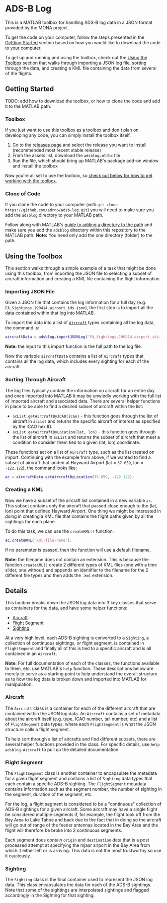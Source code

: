 # ADS-B Log #

This is a MATLAB toolbox for handling ADS-B log data in a JSON format provided by the MONA project.

To get the code on your computer, follow the steps presented in the [Gettting Started](#getting-started) section based on how you would like to download the code to your computer.

To get up and running and using the toolbox, check out the [Using the Toolbox](#using-the-toolbox) section that walks through importing a JSON log file, sorting through the data, and creating a KML file containing the data from several of the flights.


## Getting Started ##

TODO: add how to download the toolbox, or how to clone the code and add it to the MATLAB path.

### Toolbox ###

If you just want to use this toolbox as a toolbox and don't plan on developing any code, you can simply install the toolbox itself.

 1. Go to the [releases page](https://github.com/adrnp/adsb-log/releases) and select the release you want to install (recommended most recent stable release)
 2. From the assets list, download the `adsblog.mltbx` file
 3. Run the file, which should bring up MATLAB's package add-on window and install the toolbox

Now you're all set to use the toolbox, so [check out below for how to get working with the toolbox](#using-the-toolbox).

### Clone of Code ###

If you clone the code to your computer (with `git clone https://github.com/adrnp/adsb-log.git`) you will need to make sure you add the `adsblog` directory to your MATLAB path.

Follow along with MATLAB's [guide to adding a directory to the path](https://www.mathworks.com/help/matlab/matlab_env/add-remove-or-reorder-folders-on-the-search-path.html) and make sure you add the `adsblog` directory within this repository to the MATLAB path.  **Note:** You need only add the one directory (folder) to the path.


## Using the Toolbox ##

This section walks through a simple example of a task that might be done using this toolbox, from importing the JSON file to selecting a subset of aircraft information and creating a KML file containing the flight information.

### Importing JSON File ###

Given a JSON file that contains the log information for a full day (e.g. `FA_Sightings.190414.airport_ids.json`), the first step is to import all the data contained within that log into MATLAB.

To import the data into a list of [`Aircraft`](#aircraft) types containing all the log data, the command is:

```matlab
aircraftData = adsblog.importJSONLog('FA_Sightings.190414.airport_ids.json');
```

**Note:** the input to this import function is the full path to the log file.

Now the variable `aircraftData` contains a list of `Aircraft` types that contains all the log data, which includes every sighting for each of the aircraft.


### Sorting Through Aircraft ###

The log files typically contain the information on aircraft for an entire day and once imported into MATLAB it may be unwiedly working with the full list of imported aircraft and associated data.  There are several helper functions in place to be able to find a desired subset of aircraft within the list:

 - `acList.getAircraftByICAO(icao)` - this function goes through the list of aircraft in `acList` and returns the specific aircraft of interest as specified by the ICAO hex ID.
 - `acList.getAircraftByLocation(lat, lon)` - this function goes through the list of aircraft in `acList` and returns the subset of aircraft that meet a condition to consider them tied to a given (lat, lon) coordinate.

These functions act on a list of `Aircraft` type, such as the list created on import.  Continuing with the example from above, if we wanted to find a subset of aircraft that landed at Hayward Airport (lat = `37.659`, lon = `-122.122`), the command looks like:

```matlab
ac = aircraftData.getAircraftByLocation(37.659, -122.122);
```


### Creating a KML ###

Now we have a subset of the aircraft list contained in a new variable `ac`.  This subset contains only the aircraft that passed close enough to the (lat, lon) point that defined Hayward Airport.  One thing we might be interested in doing in creating a KML file that contains the flight paths given by all the sightings for each plane.

To do this task, we can use the `createKML()` function:

```matlab
ac.createKML('kml-file-name');
```

If no parameter is passed, then the function will use a default filename.

**Note:** the filename does not contain an extension.  This is because the function `createKML()` create 2 different types of KML files (one with a time slider, one without) and appends an identifier to the filename for the 2 different file types and then adds the `.kml` extension.

## Details ##

This toolbox breaks down the JSON log data into 3 key classes that serve as containers for the data, and have some helper functions:

 - [Aircraft](#aircraft)
 - [Flight Segment](#flight-segment)
 - [Sighting](#sighting)

At a very high level, each ADS-B sighting is converted to a `Sighting`, a collection of continuous sightings, or flight segment, is contained in `FlightSegment` and finally all of this is tied to a specific aircraft and is all contained in an `Aircraft`.

**Note:** For full documentation of each of the classes, the functions available to them, etc. use MATLAB's `help` function.  These descriptions below are merely to serve as a starting point to help understand the overall structure as to how the log data is broken down and imported into MATLAB for manipulation.

### Aircraft ###

The `Aircraft` class is a container for each of the different aircraft that are contained within the JSON log data.  An `Aircraft` contains a set of metadata about the aircraft itself (e.g. type, ICAO number, tail number, etc) and a list of `FlightSegment` data types, where each `FlightSegment` is what the JSON structure calls a flight segment.

To help sort through a list of aircrafts and find different subsets, there are several helper functions provided in the class.  For specific details, use `help adsblog.Aircraft` to pull up the detailed documentation.

### Flight Segment ###

The `FlightSegment` class is another container to encapsulate the metadata for a given flight segment and contains a list of `Sighting` data types that each contain a specific ADS-B sighting.  The `FlightSegment` metadata contains information such as the segment number, the number of sighting in the segment, duration of the segment, etc.

For the log, a flight segment is considered to be a "continuous" collection of ADS-B sightings for a given aircraft.  Some aircraft may have a single flight be considered multiple segments if, for example, the flight took off from the Bay Area to Lake Tahoe and back due to the fact that in doing so the aircraft will go out of range of the feeder antennas located in the Bay Area and the flight will therefore be broke into 2 continuous segments.

Each segment does contain `origin` and `destination` data that is a post processed attempt at specifying the mjaor airport in the Bay Area from which it either left or is arriving.  This data is not the most trustworthy so use it cautiously.

### Sighting ###

The `Sighting` class is the final container used to represent the JSON log data.  This class encapsulates the data for each of the ADS-B sightings.  Note that some of the sightings are interpolated sightings and flagged accordingly in the Sighting for that sighting.